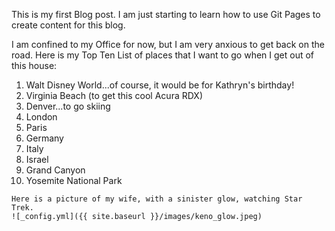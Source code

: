 This is my first Blog post. I am just starting to learn how to use Git Pages to create content for this blog.

I am confined to my Office for now, but I am very anxious to get back on the road. Here is my Top Ten List of places that I want to go when I get out of this house:

1. Walt Disney World...of course, it would be for Kathryn's birthday! 
2. Virginia Beach (to get this cool Acura RDX)
3. Denver...to go skiing
4. London
5. Paris 
6. Germany
7. Italy
8. Israel
9. Grand Canyon
10. Yosemite National Park



```
Here is a picture of my wife, with a sinister glow, watching Star Trek.
![_config.yml]({{ site.baseurl }}/images/keno_glow.jpeg)


